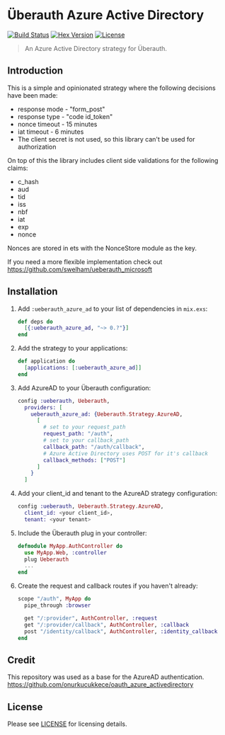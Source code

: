 # Überauth Azure Active Directory
[![Build Status][travis-img]][travis] [![Hex Version][hex-img]][hex] [![License][license-img]][license]

[travis-img]: https://travis-ci.org/whossname/ueberauth_identity.svg?branch=master
[travis]: https://travis-ci.org/whossname/ueberauth_azure_ad
[hex-img]: https://img.shields.io/hexpm/v/ueberauth_azure_ad.svg
[hex]: https://hex.pm/packages/ueberauth_azure_ad
[license-img]: http://img.shields.io/badge/license-MIT-brightgreen.svg
[license]: http://opensource.org/licenses/MIT

> An Azure Active Directory strategy for Überauth.

## Introduction
This is a simple and opinionated strategy where the following decisions have been made:
- response mode - "form_post"
- response type - "code id_token"
- nonce timeout - 15 minutes
- iat timeout - 6 minutes
- The client secret is not used, so this library can't be used for authorization

On top of this the library includes client side validations for the following claims:
- c_hash
- aud
- tid
- iss
- nbf
- iat
- exp
- nonce

Nonces are stored in ets with the NonceStore module as the key.

If you need a more flexible implementation check out https://github.com/swelham/ueberauth_microsoft

## Installation

1. Add `:ueberauth_azure_ad` to your list of dependencies in `mix.exs`:

    ```elixir
    def deps do
      [{:ueberauth_azure_ad, "~> 0.?"}]
    end
    ```

1. Add the strategy to your applications:

    ```elixir
    def application do
      [applications: [:ueberauth_azure_ad]]
    end
    ```

1. Add AzureAD to your Überauth configuration:

    ```elixir
    config :ueberauth, Ueberauth,
      providers: [
        ueberauth_azure_ad: {Ueberauth.Strategy.AzureAD,
          [
            # set to your request_path
            request_path: "/auth",
            # set to your callback_path
            callback_path: "/auth/callback",
            # Azure Active Directory uses POST for it's callback
            callback_methods: ["POST"]
          ]
        }
      ]
    ```

1. Add your client_id and tenant to the AzureAD strategy configuration:

    ```elixir
    config :ueberauth, Ueberauth.Strategy.AzureAD,
      client_id: <your client_id>,
      tenant: <your tenant>
    ```

1.  Include the Überauth plug in your controller:

    ```elixir
    defmodule MyApp.AuthController do
      use MyApp.Web, :controller
      plug Ueberauth
      ...
    end
    ```

1.  Create the request and callback routes if you haven't already:

    ```elixir
    scope "/auth", MyApp do
      pipe_through :browser

      get "/:provider", AuthController, :request
      get "/:provider/callback", AuthController, :callback
      post "/identity/callback", AuthController, :identity_callback
    end
    ```

## Credit
This repository was used as a base for the AzureAD authentication.
https://github.com/onurkucukkece/oauth_azure_activedirectory

## License

Please see [LICENSE](https://github.com/whossname/ueberauth_azure_ad/blob/master/LICENSE.md) for licensing details.

